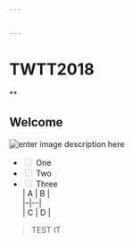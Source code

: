 ```yaml
---


---
```


<h1 id="twtt2018">TWTT2018</h1>
<p>**</p>
<h2 id="welcome">Welcome</h2>
<p><img src="https://owl.uwo.ca/access/content/group/19f144af-f8a4-4eac-b209-cf1ced1661f4/Home%20Page/TwT%2018%20web%20banner%20_1_.png" alt="enter image description here"></p>
<ul>
<li class="task-list-item"><input type="checkbox" class="task-list-item-checkbox" disabled=""> One</li>
<li class="task-list-item"><input type="checkbox" class="task-list-item-checkbox" disabled=""> Two</li>
<li class="task-list-item"><input type="checkbox" class="task-list-item-checkbox" disabled=""> Three<br>
| A | B |<br>
|–|--|<br>
| C | D |</li>
</ul>
<blockquote>
<p>TEST IT</p>
</blockquote>

